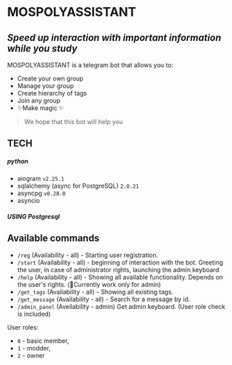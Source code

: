 # MOSPOLYASSISTANT
## _Speed up interaction with important information while you study_

MOSPOLYASSISTANT is a telegram bot that allows you to:

- Create your own group
- Manage your group
- Create hierarchy of tags
- Join any group
- ✨Make  magic ✨

> We hope that this bot
> will help you

## TECH
##### python
- aiogram ```v2.25.1```
- sqlalchemy (async for PostgreSQL) ``` 2.0.21 ```
- asyncpg ```v0.28.0```
- asyncio
 
##### USING Postgresql

## Available commands 
- ```/reg``` (Availability - all) - Starting user registration.
- ```/start``` (Availability - all) - beginning of interaction with the bot. Greeting the user, in case of administrator rights, launching the admin keyboard
- ```/help``` (Availability - all) - Showing all available functionality. Depends on the user's rights. (🔴Currently work only for admin)
- ```/get_tags``` (Availability - all) - Showing all existing tags.
- ```/get_message``` (Availability - all) - Search for a message by id.
- ```/admin_panel``` (Aveilability - admin) Get admin keyboard. (User role check is included)


User roles:
- ```0``` - basic member,
- ```1``` - modder,
- ```2``` - owner
